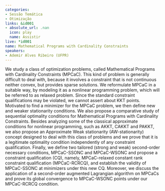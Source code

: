 ```yaml
---
categories:
- Sessão Temática
- Otimização
links: &id001
- absolute_url: .nan
  icon: play
  name: Assistir
live: *id001
name: Mathematical Programs with Cardinality Constraints
speakers:
- Ademir Alves Ribeiro (UFPR)
---
```


We study a class of optimization problems, called Mathematical Programs with Cardinality Constraints (MPCaC). This kind of problem is generally difficult to deal with, because it involves a constraint that is not continuous neither convex, but provides sparse solutions. We reformulate MPCaC in a suitable way, by modeling it as a nonlinear programming problem, which will be referred to as relaxed problem. Since the standard constraint qualifications may be violated, we cannot assert about KKT points. Motivated to find a minimizer for the MPCaC problem, we then define new and weaker stationarity conditions.  We also propose a comparative study of sequential optimality conditions for Mathematical  Programs with Cardinality Constraints. Besides analyzing some of the classical approximate  conditions for nonlinear programming, such as AKKT, CAKKT and PAKKT, we also propose an Approximate Weak stationarity (AW-stationarity) concept designed to deal with this  class of problems and we prove that it is a legitimate optimality condition independently  of any constraint qualification.   Finally, we define two tailored (strong and weak) second-order necessary conditions, MPCaC-SSONC and MPCaC-WSONC and propose a constraint qualification (CQ), namely, MPCaC-relaxed constant rank constraint qualification (MPCaC-RCRCQ), and establish the validity of MPCaC-SSONC at minimizers under this new CQ. Moreover, we discuss the application of a second-order augmented Lagrangian algorithm on MPCaCs and prove its global convergence to MPCaC-WSONC points under our MPCaC-RCRCQ condition. 